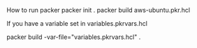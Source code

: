 How to run packer
packer init .
packer build aws-ubuntu.pkr.hcl

If you have a variable set in variables.pkrvars.hcl

packer build -var-file="variables.pkrvars.hcl" .